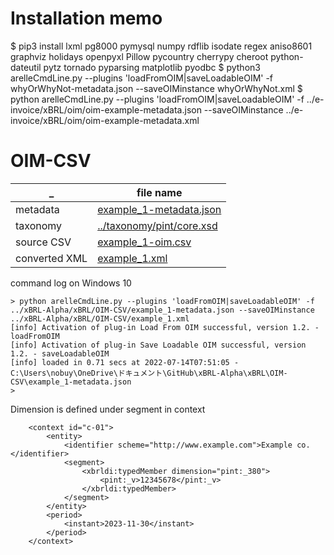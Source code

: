 
# Installation memo
$ pip3 install lxml pg8000 pymysql numpy rdflib isodate regex aniso8601 graphviz holidays openpyxl Pillow pycountry cherrypy cheroot python-dateutil pytz tornado pyparsing matplotlib pyodbc
$ python3 arelleCmdLine.py --plugins 'loadFromOIM|saveLoadableOIM' -f whyOrWhyNot-metadata.json --saveOIMinstance whyOrWhyNot.xml
$ python arelleCmdLine.py --plugins 'loadFromOIM|saveLoadableOIM' -f ../e-invoice/xBRL/oim/oim-example-metadata.json --saveOIMinstance ../e-invoice/xBRL/oim/oim-example-metadata.xml

# OIM-CSV

_ | file name
-- | --
metadata | [example_1-metadata.json](./example_1-metadata.json)
taxonomy | [../taxonomy/pint/core.xsd](../taxonomy/pint/core.xsd)
source CSV | [example_1-oim.csv](./example_1-oim.csv)
converted XML | [example_1.xml](./example_1.xml)

command log on Windows 10
```
> python arelleCmdLine.py --plugins 'loadFromOIM|saveLoadableOIM' -f ../xBRL-Alpha/xBRL/OIM-CSV/example_1-metadata.json --saveOIMinstance ../xBRL-Alpha/xBRL/OIM-CSV/example_1.xml
[info] Activation of plug-in Load From OIM successful, version 1.2. - loadFromOIM
[info] Activation of plug-in Save Loadable OIM successful, version 1.2. - saveLoadableOIM
[info] loaded in 0.71 secs at 2022-07-14T07:51:05 - C:\Users\nobuy\OneDrive\ドキュメント\GitHub\xBRL-Alpha\xBRL\OIM-CSV\example_1-metadata.json
>
```

Dimension is defined under segment in context  
```
    <context id="c-01">
        <entity>
            <identifier scheme="http://www.example.com">Example co.</identifier>
            <segment>
                <xbrldi:typedMember dimension="pint:_380">
                    <pint:_v>12345678</pint:_v>
                </xbrldi:typedMember>
            </segment>
        </entity>
        <period>
            <instant>2023-11-30</instant>
        </period>
    </context>
```